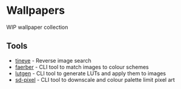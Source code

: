 # Wallpapers

WIP wallpaper collection

## Tools

- [tineye](https://www.tineye.com/) - Reverse image search
- [faerber](https://github.com/nekowinston/faerber) - CLI tool to match images to colour schemes
- [lutgen](https://github.com/ozwaldorf/lutgen-rs) - CLI tool to generate LUTs and apply them to images
- [sd-pixel](https://github.com/Leodotpy/sd-pixel) - CLI tool to downscale and colour palette limit pixel art
